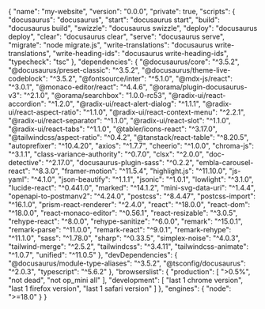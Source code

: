 {
  "name": "my-website",
  "version": "0.0.0",
  "private": true,
  "scripts": {
    "docusaurus": "docusaurus",
    "start": "docusaurus start",
    "build": "docusaurus build",
    "swizzle": "docusaurus swizzle",
    "deploy": "docusaurus deploy",
    "clear": "docusaurus clear",
    "serve": "docusaurus serve",
    "migrate": "node migrate.js",
    "write-translations": "docusaurus write-translations",
    "write-heading-ids": "docusaurus write-heading-ids",
    "typecheck": "tsc"
  },
  "dependencies": {
    "@docusaurus/core": "^3.5.2",
    "@docusaurus/preset-classic": "^3.5.2",
    "@docusaurus/theme-live-codeblock": "^3.5.2",
    "@fontsource/inter": "^5.1.0",
    "@mdx-js/react": "^3.0.1",
    "@monaco-editor/react": "^4.4.6",
    "@orama/plugin-docusaurus-v3": "^2.1.0",
    "@orama/searchbox": "1.0.0-rc53",
    "@radix-ui/react-accordion": "^1.2.0",
    "@radix-ui/react-alert-dialog": "^1.1.1",
    "@radix-ui/react-aspect-ratio": "^1.1.0",
    "@radix-ui/react-context-menu": "^2.2.1",
    "@radix-ui/react-separator": "^1.1.0",
    "@radix-ui/react-slot": "^1.1.0",
    "@radix-ui/react-tabs": "^1.1.0",
    "@tabler/icons-react": "^3.17.0",
    "@tailwindcss/aspect-ratio": "^0.4.2",
    "@tanstack/react-table": "^8.20.5",
    "autoprefixer": "^10.4.20",
    "axios": "^1.7.7",
    "cheerio": "^1.0.0",
    "chroma-js": "^3.1.1",
    "class-variance-authority": "^0.7.0",
    "clsx": "^2.0.0",
    "doc-detective": "^2.17.0",
    "docusaurus-plugin-sass": "^0.2.2",
    "embla-carousel-react": "^8.3.0",
    "framer-motion": "^11.5.4",
    "highlight.js": "^11.10.0",
    "js-yaml": "^4.1.0",
    "json-beautify": "^1.1.1",
    "jsonic": "^1.0.1",
    "lowlight": "^3.1.0",
    "lucide-react": "^0.441.0",
    "marked": "^14.1.2",
    "mini-svg-data-uri": "^1.4.4",
    "openapi-to-postmanv2": "^4.24.0",
    "postcss": "^8.4.47",
    "postcss-import": "^16.1.0",
    "prism-react-renderer": "^2.4.0",
    "react": "^18.0.0",
    "react-dom": "^18.0.0",
    "react-monaco-editor": "^0.56.1",
    "react-resizable": "^3.0.5",
    "rehype-react": "^8.0.0",
    "rehype-sanitize": "^6.0.0",
    "remark": "^15.0.1",
    "remark-parse": "^11.0.0",
    "remark-react": "^9.0.1",
    "remark-rehype": "^11.1.0",
    "sass": "^1.78.0",
    "sharp": "^0.33.5",
    "simplex-noise": "^4.0.3",
    "tailwind-merge": "^2.5.2",
    "tailwindcss": "^3.4.11",
    "tailwindcss-animate": "^1.0.7",
    "unified": "^11.0.5"
  },
  "devDependencies": {
    "@docusaurus/module-type-aliases": "^3.5.2",
    "@tsconfig/docusaurus": "^2.0.3",
    "typescript": "^5.6.2"
  },
  "browserslist": {
    "production": [
      ">0.5%",
      "not dead",
      "not op_mini all"
    ],
    "development": [
      "last 1 chrome version",
      "last 1 firefox version",
      "last 1 safari version"
    ]
  },
  "engines": {
    "node": ">=18.0"
  }
}
